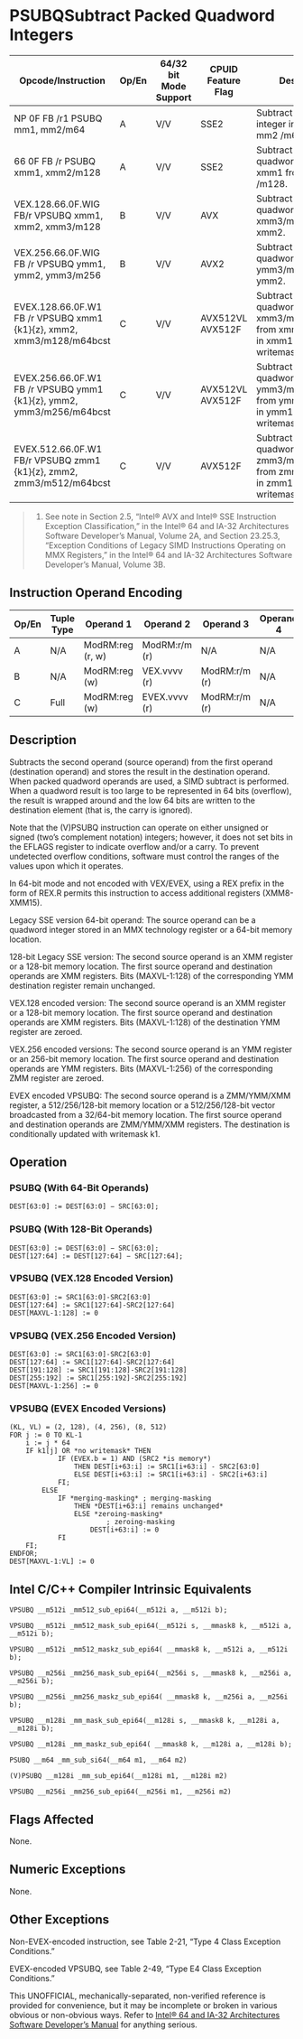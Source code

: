 # PSUBQ**Subtract Packed Quadword Integers**

| Opcode/Instruction                                                   | Op/En | 64/32 bit Mode Support | CPUID Feature Flag | Description                                                                                            |
| -------------------------------------------------------------------- | ----- | ---------------------- | ------------------ | ------------------------------------------------------------------------------------------------------ |
| NP 0F FB /r1 PSUBQ mm1, mm2/m64                                      | A     | V/V                    | SSE2               | Subtract quadword integer in mm1 from mm2 /m64.                                                        |
| 66 0F FB /r PSUBQ xmm1, xmm2/m128                                    | A     | V/V                    | SSE2               | Subtract packed quadword integers in xmm1 from xmm2 /m128.                                             |
| VEX.128.66.0F.WIG FB/r VPSUBQ xmm1, xmm2, xmm3/m128                  | B     | V/V                    | AVX                | Subtract packed quadword integers in xmm3/m128 from xmm2.                                              |
| VEX.256.66.0F.WIG FB /r VPSUBQ ymm1, ymm2, ymm3/m256                 | B     | V/V                    | AVX2               | Subtract packed quadword integers in ymm3/m256 from ymm2.                                              |
| EVEX.128.66.0F.W1 FB /r VPSUBQ xmm1 {k1}{z}, xmm2, xmm3/m128/m64bcst | C     | V/V                    | AVX512VL AVX512F   | Subtract packed quadword integers in xmm3/m128/m64bcst from xmm2 and store in xmm1 using writemask k1. |
| EVEX.256.66.0F.W1 FB /r VPSUBQ ymm1 {k1}{z}, ymm2, ymm3/m256/m64bcst | C     | V/V                    | AVX512VL AVX512F   | Subtract packed quadword integers in ymm3/m256/m64bcst from ymm2 and store in ymm1 using writemask k1. |
| EVEX.512.66.0F.W1 FB/r VPSUBQ zmm1 {k1}{z}, zmm2, zmm3/m512/m64bcst  | C     | V/V                    | AVX512F            | Subtract packed quadword integers in zmm3/m512/m64bcst from zmm2 and store in zmm1 using writemask k1. |

> 1. See note in Section 2.5, “Intel® AVX and Intel® SSE Instruction Exception Classification,” in the Intel® 64 and IA-32 Architectures Software Developer’s Manual, Volume 2A, and Section 23.25.3, “Exception Conditions of Legacy SIMD Instructions Operating on MMX Registers,” in the Intel® 64 and IA-32 Architectures Software Developer’s Manual, Volume 3B.

## Instruction Operand Encoding

| Op/En | Tuple Type | Operand 1        | Operand 2     | Operand 3     | Operand 4 |
| ----- | ---------- | ---------------- | ------------- | ------------- | --------- |
| A     | N/A        | ModRM:reg (r, w) | ModRM:r/m (r) | N/A           | N/A       |
| B     | N/A        | ModRM:reg (w)    | VEX.vvvv (r)  | ModRM:r/m (r) | N/A       |
| C     | Full       | ModRM:reg (w)    | EVEX.vvvv (r) | ModRM:r/m (r) | N/A       |

## Description

Subtracts the second operand (source operand) from the first operand (destination operand) and stores the result in the destination operand. When packed quadword operands are used, a SIMD subtract is performed. When a quadword result is too large to be represented in 64 bits (overflow), the result is wrapped around and the low 64 bits are written to the destination element (that is, the carry is ignored).

Note that the (V)PSUBQ instruction can operate on either unsigned or signed (two’s complement notation) integers; however, it does not set bits in the EFLAGS register to indicate overflow and/or a carry. To prevent undetected overflow conditions, software must control the ranges of the values upon which it operates.

In 64-bit mode and not encoded with VEX/EVEX, using a REX prefix in the form of REX.R permits this instruction to access additional registers (XMM8-XMM15).

Legacy SSE version 64-bit operand: The source operand can be a quadword integer stored in an MMX technology register or a 64-bit memory location.

128-bit Legacy SSE version: The second source operand is an XMM register or a 128-bit memory location. The first source operand and destination operands are XMM registers. Bits (MAXVL-1:128) of the corresponding YMM destination register remain unchanged.

VEX.128 encoded version: The second source operand is an XMM register or a 128-bit memory location. The first source operand and destination operands are XMM registers. Bits (MAXVL-1:128) of the destination YMM register are zeroed.

VEX.256 encoded versions: The second source operand is an YMM register or an 256-bit memory location. The first source operand and destination operands are YMM registers. Bits (MAXVL-1:256) of the corresponding ZMM register are zeroed.

EVEX encoded VPSUBQ: The second source operand is a ZMM/YMM/XMM register, a 512/256/128-bit memory location or a 512/256/128-bit vector broadcasted from a 32/64-bit memory location. The first source operand and destination operands are ZMM/YMM/XMM registers. The destination is conditionally updated with writemask k1.

## Operation

### PSUBQ (With 64-Bit Operands)

```
DEST[63:0] := DEST[63:0] − SRC[63:0];

```

### PSUBQ (With 128-Bit Operands)

```
DEST[63:0] := DEST[63:0] − SRC[63:0];
DEST[127:64] := DEST[127:64] − SRC[127:64];

```

### VPSUBQ (VEX.128 Encoded Version)

```
DEST[63:0] := SRC1[63:0]-SRC2[63:0]
DEST[127:64] := SRC1[127:64]-SRC2[127:64]
DEST[MAXVL-1:128] := 0

```

### VPSUBQ (VEX.256 Encoded Version)

```
DEST[63:0] := SRC1[63:0]-SRC2[63:0]
DEST[127:64] := SRC1[127:64]-SRC2[127:64]
DEST[191:128] := SRC1[191:128]-SRC2[191:128]
DEST[255:192] := SRC1[255:192]-SRC2[255:192]
DEST[MAXVL-1:256] := 0

```

### VPSUBQ (EVEX Encoded Versions)

```
(KL, VL) = (2, 128), (4, 256), (8, 512)
FOR j := 0 TO KL-1
    i := j * 64
    IF k1[j] OR *no writemask* THEN
            IF (EVEX.b = 1) AND (SRC2 *is memory*)
                THEN DEST[i+63:i] := SRC1[i+63:i] - SRC2[63:0]
                ELSE DEST[i+63:i] := SRC1[i+63:i] - SRC2[i+63:i]
            FI;
        ELSE
            IF *merging-masking* ; merging-masking
                THEN *DEST[i+63:i] remains unchanged*
                ELSE *zeroing-masking*
                        ; zeroing-masking
                    DEST[i+63:i] := 0
            FI
    FI;
ENDFOR;
DEST[MAXVL-1:VL] := 0

```

## Intel C/C++ Compiler Intrinsic Equivalents

```
VPSUBQ __m512i _mm512_sub_epi64(__m512i a, __m512i b);

```

```
VPSUBQ __m512i _mm512_mask_sub_epi64(__m512i s, __mmask8 k, __m512i a, __m512i b);

```

```
VPSUBQ __m512i _mm512_maskz_sub_epi64( __mmask8 k, __m512i a, __m512i b);

```

```
VPSUBQ __m256i _mm256_mask_sub_epi64(__m256i s, __mmask8 k, __m256i a, __m256i b);

```

```
VPSUBQ __m256i _mm256_maskz_sub_epi64( __mmask8 k, __m256i a, __m256i b);

```

```
VPSUBQ __m128i _mm_mask_sub_epi64(__m128i s, __mmask8 k, __m128i a, __m128i b);

```

```
VPSUBQ __m128i _mm_maskz_sub_epi64( __mmask8 k, __m128i a, __m128i b);

```

```
PSUBQ __m64 _mm_sub_si64(__m64 m1, __m64 m2)

```

```
(V)PSUBQ __m128i _mm_sub_epi64(__m128i m1, __m128i m2)

```

```
VPSUBQ __m256i _mm256_sub_epi64(__m256i m1, __m256i m2)

```

## Flags Affected

None.

## Numeric Exceptions

None.

## Other Exceptions

Non-EVEX-encoded instruction, see Table 2-21, “Type 4 Class Exception Conditions.”

EVEX-encoded VPSUBQ, see Table 2-49, “Type E4 Class Exception Conditions.”

This UNOFFICIAL, mechanically-separated, non-verified reference is provided for convenience, but it may be
incomplete or broken in various obvious or non-obvious
ways. Refer to [Intel® 64 and IA-32 Architectures Software Developer’s Manual](https://software.intel.com/en-us/download/intel-64-and-ia-32-architectures-sdm-combined-volumes-1-2a-2b-2c-2d-3a-3b-3c-3d-and-4) for anything serious.
